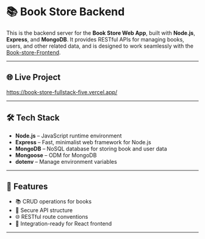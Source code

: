 # 📚 Book Store Backend

This is the backend server for the **Book Store Web App**, built with **Node.js**, **Express**, and **MongoDB**. It provides RESTful APIs for managing books, users, and other related data, and is designed to work seamlessly with the [Book-store-Frontend](https://github.com/Zartasha-kanwal/Book-store-Frontend).

---

## 🌐 Live Project

https://book-store-fullstack-five.vercel.app/

---

## 🛠️ Tech Stack

- **Node.js** – JavaScript runtime environment
- **Express** – Fast, minimalist web framework for Node.js
- **MongoDB** – NoSQL database for storing book and user data
- **Mongoose** – ODM for MongoDB
- **dotenv** – Manage environment variables

---

## 🚀 Features

- 📚 CRUD operations for books
- 🔐 Secure API structure
- 🌐 RESTful route conventions
- 🔄 Integration-ready for React frontend

---

